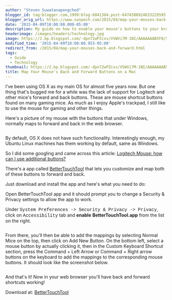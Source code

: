 ```yaml
---
author: "Steven Suwatanapongched"
blogger_id: tag:blogger.com,1999:blog-6841384.post-6474388924633229595
blogger_orig_url: https://www.sunpech.com/2015/04/map-your-mouses-back-and-forward.html
date: '2015-04-09T10:00:00.000-05:00'
description: My guide on how to enable your mouse's buttons to your browser's back/forth buttons.
headerimage: /images/headers/technology.jpg
image: https://2.bp.blogspot.com/-dpn72wPZcxs/VSWVi7M-1NI/AAAAAAAB5F8/5zsjQZdaOn4/s800/IMG_20150408_153732.jpg
modified_time: '2015-04-09T10:00:00.953-05:00'
redirect_from: /2015/04/map-your-mouses-back-and-forward.html
tags:
  - Guide
  - Technology
thumbnail: https://2.bp.blogspot.com/-dpn72wPZcxs/VSWVi7M-1NI/AAAAAAAB5F8/5zsjQZdaOn4/s800/IMG_20150408_153732.jpg
title: Map Your Mouse's Back and Forward Buttons on a Mac
---
```



I've been using OS X as my main OS for almost five years now. But one thing that's bugged me for a while was the lack of support for Logitech and other mice's forward and back buttons. These are mouse shortcut buttons found on many gaming mice. As much as I enjoy Apple's trackpad, I still like to use the mouse for gaming and other things.

Here's a picture of my mouse with the buttons that under Windows, normally maps to forward and back in the web browser.

<img   border="0" src="https://2.bp.blogspot.com/-dpn72wPZcxs/VSWVi7M-1NI/AAAAAAAB5F8/5zsjQZdaOn4/s800/IMG_20150408_153732.jpg" alt=""   />

By default, OS X does not have such functionality. Interestingly enough, my Ubuntu Linux machines has them working by default, same as Windows.

So I did some googling and came across this article: <a href="https://apple.stackexchange.com/questions/110177/logitech-mouse-how-can-i-use-additional-buttons">Logitech Mouse: how can I use additional buttons?</a>

There's a app called <a href="https://www.boastr.de/">BetterTouchTool</a> that lets you customize and map both of these buttons to forward and back.

Just download and install the app and here's what you need to do:

Open BetterTouchTool app and it should prompt you to change a Security &amp; Privacy settings to allow the app to work.

Under <span style="font-family: Courier New, Courier, monospace;">System Preferences -&gt; Security &amp; Privacy -&gt; Privacy</span>, click on <span style="font-family: Courier New, Courier, monospace;">Accessibility</span> tab and <b>enable</b> <b>BetterTouchTool.app</b> from the list on the right.

<img   border="0" src="https://2.bp.blogspot.com/-GMV5qgREdR8/VSWW-KSh7gI/AAAAAAAB5Gc/8AMdbUeG850/s800/Screen%2BShot%2B2015-04-08%2Bat%2B4.00.23%2BPM.png" alt="" />

From there, you'll then be able to add the mappings by selecting Normal Mice on the top, then click on Add New Button. On the bottom left, select a mouse button by actually clicking it, then in the Custom Keyboard Shortcut section, press the Command + Left Arrow or Command + Right arrow buttons on the keyboard to add the mappings to the corresponding mouse buttons. It should look like the screenshot below.

<img   border="0" src="https://4.bp.blogspot.com/-tmt2CaMYbhQ/VSWYMSg-ktI/AAAAAAAB5Go/c2Uw4Y6TDSA/s800/Screen_Shot_2015-04-08_at_3_51_08_PM.jpg" alt="" />

And that's it! Now in your web browser you'll have back and forward shortcuts working!

Download at: <a href="https://www.boastr.de/">BetterTouchTool</a>